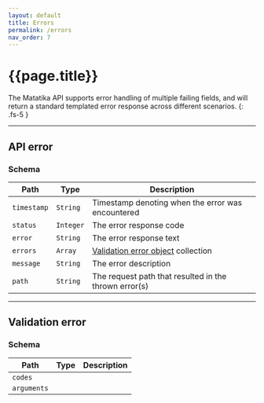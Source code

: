 ```yaml
---
layout: default
title: Errors
permalink: /errors
nav_order: 7
---
```


# {{page.title}}

The Matatika API supports error handling of multiple failing fields, and will return a standard templated error response across different scenarios.
{: .fs-5 }

---

## API error
### Schema

Path | Type | Description
---- | ---- | -----------
`timestamp` | `String` | Timestamp denoting when the error was encountered
`status` | `Integer` | The error response code
`error` | `String` | The error response text
`errors` | `Array` | [Validation error object](#validation-error) collection
`message` | `String` | The error description
`path` | `String` | The request path that resulted in the thrown error(s)

---

## Validation error
### Schema

Path | Type | Description
---- | ---- | -----------
`codes` |  |
`arguments` |  |

